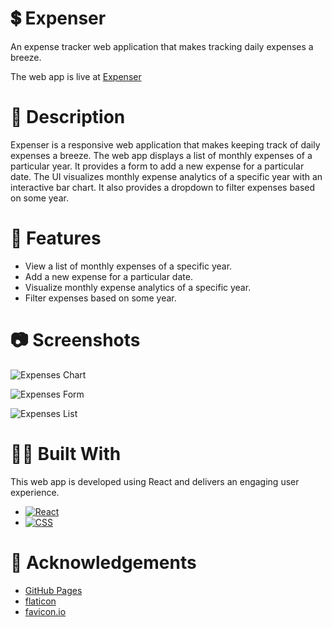 # 💲 Expenser

An expense tracker web application that makes tracking daily expenses a breeze.

The web app is live at [Expenser](https://abhithere.github.io/expenser/)

# 📃 Description

Expenser is a responsive web application that makes keeping track of daily expenses a breeze.
The web app displays a list of monthly expenses of a particular year.
It provides a form to add a new expense for a particular date.
The UI visualizes monthly expense analytics of a specific year with an interactive bar chart.
It also provides a dropdown to filter expenses based on some year.

# 🎯 Features

* View a list of monthly expenses of a specific year.
* Add a new expense for a particular date.
* Visualize monthly expense analytics of a specific year.
* Filter expenses based on some year.

# 📷 Screenshots

![Expenses Chart](https://user-images.githubusercontent.com/74660692/203373709-a24d105b-2d69-4118-a2a1-c23771c96e62.png)


![Expenses Form](https://user-images.githubusercontent.com/74660692/203373750-bec74754-4c5a-4cef-9ece-47c36aaaa5fd.png)


![Expenses List](https://user-images.githubusercontent.com/74660692/203373781-b3fe677f-6bc0-421d-b9c8-1b9937199ff3.png)

# 👨‍💻 Built With

This web app is developed using React and delivers an engaging user experience.

* [![React][react-shield]][react-url]
* [![CSS][css-shield]][css-url]

# 📝 Acknowledgements

* [GitHub Pages](https://pages.github.com)
* [flaticon](https://www.flaticon.com/)
* [favicon.io](https://favicon.io/)

<!-- REFERENCE VARIABLES -->
[react-shield]: https://img.shields.io/badge/react-%2320232a.svg?style=for-the-badge&logo=react&logoColor=%2361DAFB
[react-url]: https://reactjs.org/
[css-shield]: https://img.shields.io/badge/css3-%231572B6.svg?style=for-the-badge&logo=css3&logoColor=white
[css-url]: https://www.w3.org/Style/CSS/Overview.en.html
